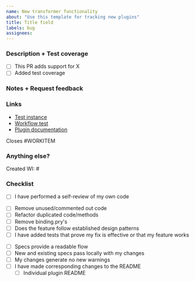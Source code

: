 ```yaml
---
name: New transformer functionality
about: "Use this template for tracking new plugins"
title: Title field
labels: bug
assignees: 
---
```


  
### Description + Test coverage
<!--What, why, and how was it changed?-->
- [ ] This PR adds support for X
- [ ] Added test coverage
<!--Is there a spec for every available option? -->
<!--Any edge cases that need mention? -->

###  Notes + Request feedback

### Links
- [Test instance](url)
- [Workflow test](url)
- [Plugin documentation](url)

Closes #WORKITEM

### Anything else?
<!-- any work items created? -->
Created WI: #

### Checklist
- [ ] I have performed a self-review of my own code
<!-- sub bullets can be removed to simplify or commented out so they are not visible -->
  - [ ] Remove unused/commented out code
  - [ ] Refactor duplicated code/methods
  - [ ] Remove binding.pry's
  - [ ] Does the feature follow established design patterns
- [ ] I have added tests that prove my fix is effective or that my feature works
<!-- sub bullets can be removed to simplify or commented out so they are not visible -->
  - [ ] Specs provide a readable flow
  - [ ] New and existing specs pass locally with my changes
  - [ ] My changes generate no new warnings
- [ ] I have made corresponding changes to the README
  - [ ] Individual plugin README
